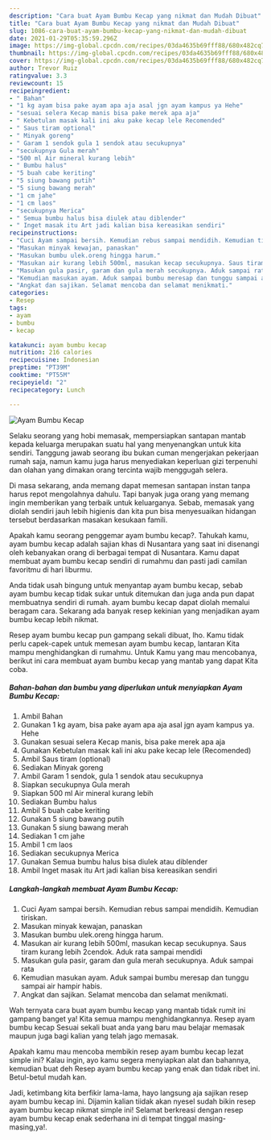 ```yaml
---
description: "Cara buat Ayam Bumbu Kecap yang nikmat dan Mudah Dibuat"
title: "Cara buat Ayam Bumbu Kecap yang nikmat dan Mudah Dibuat"
slug: 1086-cara-buat-ayam-bumbu-kecap-yang-nikmat-dan-mudah-dibuat
date: 2021-01-29T05:35:59.296Z
image: https://img-global.cpcdn.com/recipes/03da4635b69fff88/680x482cq70/ayam-bumbu-kecap-foto-resep-utama.jpg
thumbnail: https://img-global.cpcdn.com/recipes/03da4635b69fff88/680x482cq70/ayam-bumbu-kecap-foto-resep-utama.jpg
cover: https://img-global.cpcdn.com/recipes/03da4635b69fff88/680x482cq70/ayam-bumbu-kecap-foto-resep-utama.jpg
author: Trevor Ruiz
ratingvalue: 3.3
reviewcount: 15
recipeingredient:
- " Bahan"
- "1 kg ayam bisa pake ayam apa aja asal jgn ayam kampus ya Hehe"
- "sesuai selera Kecap manis bisa pake merek apa aja"
- " Kebetulan masak kali ini aku pake kecap lele Recomended"
- " Saus tiram optional"
- " Minyak goreng"
- " Garam 1 sendok gula 1 sendok atau secukupnya"
- "secukupnya Gula merah"
- "500 ml Air mineral kurang lebih"
- " Bumbu halus"
- "5 buah cabe keriting"
- "5 siung bawang putih"
- "5 siung bawang merah"
- "1 cm jahe"
- "1 cm laos"
- "secukupnya Merica"
- " Semua bumbu halus bisa diulek atau diblender"
- " Inget masak itu Art jadi kalian bisa kereasikan sendiri"
recipeinstructions:
- "Cuci Ayam sampai bersih. Kemudian rebus sampai mendidih. Kemudian tiriskan."
- "Masukan minyak kewajan, panaskan"
- "Masukan bumbu ulek.oreng hingga harum."
- "Masukan air kurang lebih 500ml, masukan kecap secukupnya. Saus tiram kurang lebih 2cendok. Aduk rata sampai mendidi"
- "Masukan gula pasir, garam dan gula merah secukupnya. Aduk sampai rata"
- "Kemudian masukan ayam. Aduk sampai bumbu meresap dan tunggu sampai air hampir habis."
- "Angkat dan sajikan. Selamat mencoba dan selamat menikmati."
categories:
- Resep
tags:
- ayam
- bumbu
- kecap

katakunci: ayam bumbu kecap 
nutrition: 216 calories
recipecuisine: Indonesian
preptime: "PT39M"
cooktime: "PT55M"
recipeyield: "2"
recipecategory: Lunch

---
```



![Ayam Bumbu Kecap](https://img-global.cpcdn.com/recipes/03da4635b69fff88/680x482cq70/ayam-bumbu-kecap-foto-resep-utama.jpg)

Selaku seorang yang hobi memasak, mempersiapkan santapan mantab kepada keluarga merupakan suatu hal yang menyenangkan untuk kita sendiri. Tanggung jawab seorang ibu bukan cuman mengerjakan pekerjaan rumah saja, namun kamu juga harus menyediakan keperluan gizi terpenuhi dan olahan yang dimakan orang tercinta wajib menggugah selera.

Di masa  sekarang, anda memang dapat memesan santapan instan tanpa harus repot mengolahnya dahulu. Tapi banyak juga orang yang memang ingin memberikan yang terbaik untuk keluarganya. Sebab, memasak yang diolah sendiri jauh lebih higienis dan kita pun bisa menyesuaikan hidangan tersebut berdasarkan masakan kesukaan famili. 



Apakah kamu seorang penggemar ayam bumbu kecap?. Tahukah kamu, ayam bumbu kecap adalah sajian khas di Nusantara yang saat ini disenangi oleh kebanyakan orang di berbagai tempat di Nusantara. Kamu dapat membuat ayam bumbu kecap sendiri di rumahmu dan pasti jadi camilan favoritmu di hari liburmu.

Anda tidak usah bingung untuk menyantap ayam bumbu kecap, sebab ayam bumbu kecap tidak sukar untuk ditemukan dan juga anda pun dapat membuatnya sendiri di rumah. ayam bumbu kecap dapat diolah memalui beragam cara. Sekarang ada banyak resep kekinian yang menjadikan ayam bumbu kecap lebih nikmat.

Resep ayam bumbu kecap pun gampang sekali dibuat, lho. Kamu tidak perlu capek-capek untuk memesan ayam bumbu kecap, lantaran Kita mampu menghidangkan di rumahmu. Untuk Kamu yang mau mencobanya, berikut ini cara membuat ayam bumbu kecap yang mantab yang dapat Kita coba.

<!--inarticleads1-->

##### Bahan-bahan dan bumbu yang diperlukan untuk menyiapkan Ayam Bumbu Kecap:

1. Ambil  Bahan
1. Gunakan 1 kg ayam, bisa pake ayam apa aja asal jgn ayam kampus ya. Hehe
1. Gunakan sesuai selera Kecap manis, bisa pake merek apa aja
1. Gunakan  Kebetulan masak kali ini aku pake kecap lele (Recomended)
1. Ambil  Saus tiram (optional)
1. Sediakan  Minyak goreng
1. Ambil  Garam 1 sendok, gula 1 sendok atau secukupnya
1. Siapkan secukupnya Gula merah
1. Siapkan 500 ml Air mineral kurang lebih
1. Sediakan  Bumbu halus
1. Ambil 5 buah cabe keriting
1. Gunakan 5 siung bawang putih
1. Gunakan 5 siung bawang merah
1. Sediakan 1 cm jahe
1. Ambil 1 cm laos
1. Sediakan secukupnya Merica
1. Gunakan  Semua bumbu halus bisa diulek atau diblender
1. Ambil  Inget masak itu Art jadi kalian bisa kereasikan sendiri




<!--inarticleads2-->

##### Langkah-langkah membuat Ayam Bumbu Kecap:

1. Cuci Ayam sampai bersih. Kemudian rebus sampai mendidih. Kemudian tiriskan.
1. Masukan minyak kewajan, panaskan
1. Masukan bumbu ulek.oreng hingga harum.
1. Masukan air kurang lebih 500ml, masukan kecap secukupnya. Saus tiram kurang lebih 2cendok. Aduk rata sampai mendidi
1. Masukan gula pasir, garam dan gula merah secukupnya. Aduk sampai rata
1. Kemudian masukan ayam. Aduk sampai bumbu meresap dan tunggu sampai air hampir habis.
1. Angkat dan sajikan. Selamat mencoba dan selamat menikmati.




Wah ternyata cara buat ayam bumbu kecap yang mantab tidak rumit ini gampang banget ya! Kita semua mampu menghidangkannya. Resep ayam bumbu kecap Sesuai sekali buat anda yang baru mau belajar memasak maupun juga bagi kalian yang telah jago memasak.

Apakah kamu mau mencoba membikin resep ayam bumbu kecap lezat simple ini? Kalau ingin, ayo kamu segera menyiapkan alat dan bahannya, kemudian buat deh Resep ayam bumbu kecap yang enak dan tidak ribet ini. Betul-betul mudah kan. 

Jadi, ketimbang kita berfikir lama-lama, hayo langsung aja sajikan resep ayam bumbu kecap ini. Dijamin kalian tiidak akan nyesel sudah bikin resep ayam bumbu kecap nikmat simple ini! Selamat berkreasi dengan resep ayam bumbu kecap enak sederhana ini di tempat tinggal masing-masing,ya!.

